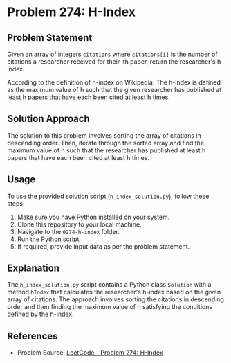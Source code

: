 # Problem 274: H-Index

## Problem Statement
Given an array of integers `citations` where `citations[i]` is the number of citations a researcher received for their ith paper, return the researcher's h-index.

According to the definition of h-index on Wikipedia: The h-index is defined as the maximum value of h such that the given researcher has published at least h papers that have each been cited at least h times.

## Solution Approach
The solution to this problem involves sorting the array of citations in descending order. Then, iterate through the sorted array and find the maximum value of h such that the researcher has published at least h papers that have each been cited at least h times.

## Usage
To use the provided solution script (`h_index_solution.py`), follow these steps:
1. Make sure you have Python installed on your system.
2. Clone this repository to your local machine.
3. Navigate to the `0274-h-index` folder.
4. Run the Python script.
5. If required, provide input data as per the problem statement.

## Explanation
The `h_index_solution.py` script contains a Python class `Solution` with a method `hIndex` that calculates the researcher's h-index based on the given array of citations. The approach involves sorting the citations in descending order and then finding the maximum value of h satisfying the conditions defined by the h-index.

## References
- Problem Source: [LeetCode - Problem 274: H-Index](https://leetcode.com/problems/h-index/)
